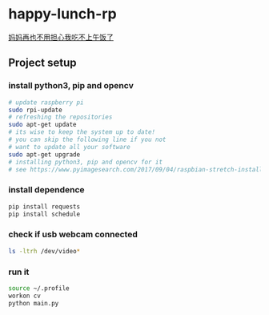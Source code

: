 # happy-lunch-rp

[妈妈再也不用担心我吃不上午饭了](http://lunch.xiaodabao.xyz/)

## Project setup

### install python3, pip and opencv
```bash
# update raspberry pi
sudo rpi-update
# refreshing the repositories
sudo apt-get update
# its wise to keep the system up to date!
# you can skip the following line if you not
# want to update all your software
sudo apt-get upgrade
# installing python3, pip and opencv for it
# see https://www.pyimagesearch.com/2017/09/04/raspbian-stretch-install-opencv-3-python-on-your-raspberry-pi/
```

### install dependence
```bash
pip install requests
pip install schedule
```

### check if usb webcam connected
```bash
ls -ltrh /dev/video*
```

### run it
```bash
source ~/.profile
workon cv
python main.py
```
